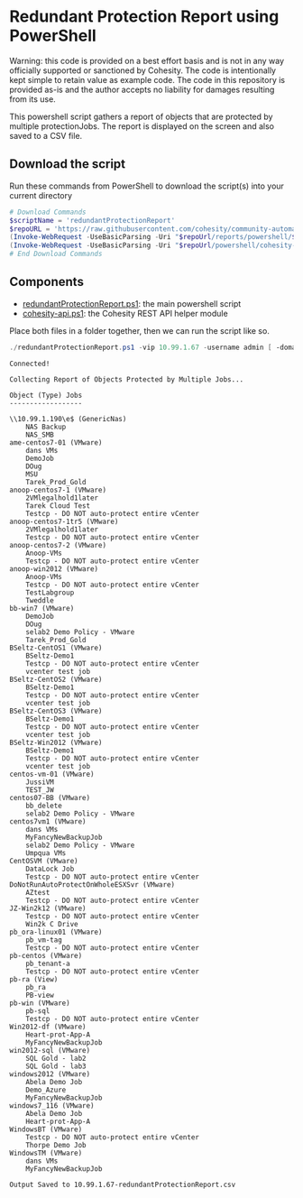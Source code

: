 # Redundant Protection Report using PowerShell

Warning: this code is provided on a best effort basis and is not in any way officially supported or sanctioned by Cohesity. The code is intentionally kept simple to retain value as example code. The code in this repository is provided as-is and the author accepts no liability for damages resulting from its use.

This powershell script gathers a report of objects that are protected by multiple protectionJobs. The report is displayed on the screen and also saved to a CSV file.

## Download the script

Run these commands from PowerShell to download the script(s) into your current directory

```powershell
# Download Commands
$scriptName = 'redundantProtectionReport'
$repoURL = 'https://raw.githubusercontent.com/cohesity/community-automation-samples/main'
(Invoke-WebRequest -UseBasicParsing -Uri "$repoUrl/reports/powershell/$scriptName/$scriptName.ps1").content | Out-File "$scriptName.ps1"; (Get-Content "$scriptName.ps1") | Set-Content "$scriptName.ps1"
(Invoke-WebRequest -UseBasicParsing -Uri "$repoUrl/powershell/cohesity-api/cohesity-api.ps1").content | Out-File cohesity-api.ps1; (Get-Content cohesity-api.ps1) | Set-Content cohesity-api.ps1
# End Download Commands
```

## Components

* [redundantProtectionReport.ps1](https://raw.githubusercontent.com/cohesity/community-automation-samples/main/reports/powershell/redundantProtectionReport/redundantProtectionReport.ps1): the main powershell script
* [cohesity-api.ps1](https://raw.githubusercontent.com/cohesity/community-automation-samples/main/powershell/cohesity-api/cohesity-api.ps1): the Cohesity REST API helper module

Place both files in a folder together, then we can run the script like so.

```powershell
./redundantProtectionReport.ps1 -vip 10.99.1.67 -username admin [ -domain local ]
```
```text
Connected!

Collecting Report of Objects Protected by Multiple Jobs...

Object (Type) Jobs
------------------

\\10.99.1.190\e$ (GenericNas)
	NAS Backup
	NAS_SMB
ame-centos7-01 (VMware)
	dans VMs
	DemoJob
	DOug
	MSU
	Tarek_Prod_Gold
anoop-centos7-1 (VMware)
	2VMlegalhold1later
	Tarek Cloud Test
	Testcp - DO NOT auto-protect entire vCenter
anoop-centos7-1tr5 (VMware)
	2VMlegalhold1later
	Testcp - DO NOT auto-protect entire vCenter
anoop-centos7-2 (VMware)
	Anoop-VMs
	Testcp - DO NOT auto-protect entire vCenter
anoop-win2012 (VMware)
	Anoop-VMs
	Testcp - DO NOT auto-protect entire vCenter
	TestLabgroup
	Tweddle
bb-win7 (VMware)
	DemoJob
	DOug
	selab2 Demo Policy - VMware
	Tarek_Prod_Gold
BSeltz-CentOS1 (VMware)
	BSeltz-Demo1
	Testcp - DO NOT auto-protect entire vCenter
	vcenter test job
BSeltz-CentOS2 (VMware)
	BSeltz-Demo1
	Testcp - DO NOT auto-protect entire vCenter
	vcenter test job
BSeltz-CentOS3 (VMware)
	BSeltz-Demo1
	Testcp - DO NOT auto-protect entire vCenter
	vcenter test job
BSeltz-Win2012 (VMware)
	BSeltz-Demo1
	Testcp - DO NOT auto-protect entire vCenter
	vcenter test job
centos-vm-01 (VMware)
	JussiVM
	TEST_JW
centos07-BB (VMware)
	bb_delete
	selab2 Demo Policy - VMware
centos7vm1 (VMware)
	dans VMs
	MyFancyNewBackupJob
	selab2 Demo Policy - VMware
	Umpqua VMs
CentOSVM (VMware)
	DataLock Job
	Testcp - DO NOT auto-protect entire vCenter
DoNotRunAutoProtectOnWholeESXSvr (VMware)
	AZtest
	Testcp - DO NOT auto-protect entire vCenter
JZ-Win2k12 (VMware)
	Testcp - DO NOT auto-protect entire vCenter
	Win2k C Drive
pb_ora-linux01 (VMware)
	pb_vm-tag
	Testcp - DO NOT auto-protect entire vCenter
pb-centos (VMware)
	pb_tenant-a
	Testcp - DO NOT auto-protect entire vCenter
pb-ra (View)
	pb_ra
	PB-view
pb-win (VMware)
	pb-sql
	Testcp - DO NOT auto-protect entire vCenter
Win2012-df (VMware)
	Heart-prot-App-A
	MyFancyNewBackupJob
win2012-sql (VMware)
	SQL Gold - lab2
	SQL Gold - lab3
windows2012 (VMware)
	Abela Demo Job
	Demo_Azure
	MyFancyNewBackupJob
windows7_116 (VMware)
	Abela Demo Job
	Heart-prot-App-A
WindowsBT (VMware)
	Testcp - DO NOT auto-protect entire vCenter
	Thorpe Demo Job
WindowsTM (VMware)
	dans VMs
	MyFancyNewBackupJob

Output Saved to 10.99.1.67-redundantProtectionReport.csv

```

